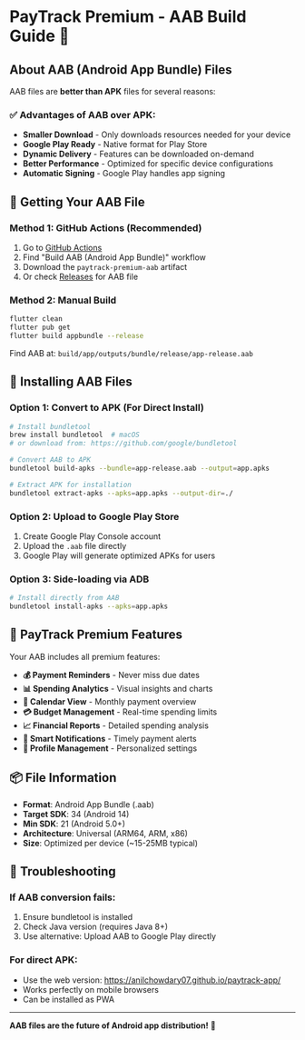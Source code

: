 # PayTrack Premium - AAB Build Guide 📱

## About AAB (Android App Bundle) Files

AAB files are **better than APK** files for several reasons:

### ✅ **Advantages of AAB over APK:**
- **Smaller Download** - Only downloads resources needed for your device
- **Google Play Ready** - Native format for Play Store
- **Dynamic Delivery** - Features can be downloaded on-demand  
- **Better Performance** - Optimized for specific device configurations
- **Automatic Signing** - Google Play handles app signing

## 🚀 **Getting Your AAB File**

### **Method 1: GitHub Actions (Recommended)**
1. Go to [GitHub Actions](https://github.com/anilchowdary07/paytrack-app/actions)
2. Find "Build AAB (Android App Bundle)" workflow
3. Download the `paytrack-premium-aab` artifact
4. Or check [Releases](https://github.com/anilchowdary07/paytrack-app/releases) for AAB file

### **Method 2: Manual Build**
```bash
flutter clean
flutter pub get
flutter build appbundle --release
```
Find AAB at: `build/app/outputs/bundle/release/app-release.aab`

## 📱 **Installing AAB Files**

### **Option 1: Convert to APK (For Direct Install)**
```bash
# Install bundletool
brew install bundletool  # macOS
# or download from: https://github.com/google/bundletool

# Convert AAB to APK
bundletool build-apks --bundle=app-release.aab --output=app.apks

# Extract APK for installation
bundletool extract-apks --apks=app.apks --output-dir=./
```

### **Option 2: Upload to Google Play Store**
1. Create Google Play Console account
2. Upload the `.aab` file directly
3. Google Play will generate optimized APKs for users

### **Option 3: Side-loading via ADB**
```bash
# Install directly from AAB
bundletool install-apks --apks=app.apks
```

## 🎯 **PayTrack Premium Features**

Your AAB includes all premium features:
- **💰 Payment Reminders** - Never miss due dates
- **📊 Spending Analytics** - Visual insights and charts
- **📅 Calendar View** - Monthly payment overview
- **💳 Budget Management** - Real-time spending limits
- **📈 Financial Reports** - Detailed spending analysis
- **🔔 Smart Notifications** - Timely payment alerts
- **👤 Profile Management** - Personalized settings

## 📦 **File Information**

- **Format**: Android App Bundle (.aab)
- **Target SDK**: 34 (Android 14)
- **Min SDK**: 21 (Android 5.0+)
- **Architecture**: Universal (ARM64, ARM, x86)
- **Size**: Optimized per device (~15-25MB typical)

## 🔧 **Troubleshooting**

### If AAB conversion fails:
1. Ensure bundletool is installed
2. Check Java version (requires Java 8+)
3. Use alternative: Upload AAB to Google Play directly

### For direct APK:
- Use the web version: https://anilchowdary07.github.io/paytrack-app/
- Works perfectly on mobile browsers
- Can be installed as PWA

---

**AAB files are the future of Android app distribution!** 🚀

